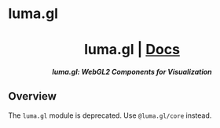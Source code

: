 # luma.gl

<h1 align="center">luma.gl | <a href="https://uber.github.io/luma.gl">Docs</a></h1>

<h5 align="center">luma.gl: WebGL2 Components for  Visualization</h5>


## Overview

The `luma.gl` module is deprecated. Use `@luma.gl/core` instead.
